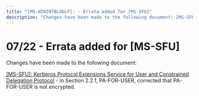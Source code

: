 ```yaml
---
title: "[MS-WININTBLOGLP]: - Errata added for [MS-SFU]"
description: "Changes have been made to the following document: [MS-SFU]: Kerberos Protocol Extensions Service for User and Constrained Delegation Protocol -"
---
```


# 07/22 - Errata added for [MS-SFU]

<p>Changes have been made to the following document:</p>
<p><span><a href="https://docs.microsoft.com/en-us/openspecs/windows_protocols/ms-winerrata/68c4fd08-207c-4353-b59d-4d281edfb6bf">[MS-SFU]:
Kerberos Protocol Extensions Service for User and Constrained Delegation
Protocol</a></span> - in Section 2.2.1, PA-FOR-USER, corrected that PA-FOR-USER
is not encrypted.</p>

                